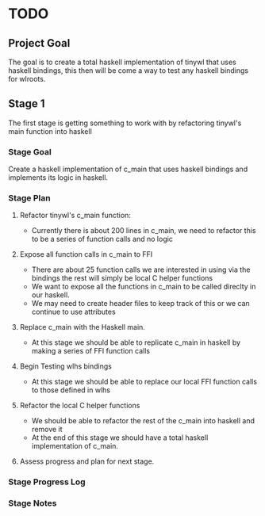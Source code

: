 # TODO

## Project Goal

The goal is to create a total haskell implementation of tinywl that uses haskell bindings, this then will be come a way to test any haskell bindings for wlroots.

## Stage 1

The first stage is getting something to work with by refactoring tinywl's main function into haskell

### Stage Goal

Create a haskell implementation of c_main that uses haskell bindings and implements its logic in haskell.

### Stage Plan

1. Refactor tinywl's c_main function:
    
    - Currently there is about 200 lines in c_main, we need to refactor this to be a series of function calls and no logic

2. Expose all function calls in c_main to FFI
    
    - There are about 25 function calls we are interested in using via the bindings the rest will simply be local C helper functions
    - We want to expose all the functions in c_main to be called direclty in our haskell.
    - We may need to create header files to keep track of this or we can continue to use attributes
    
3. Replace c_main with the Haskell main.
    
    - At this stage we should be able to replicate c_main in haskell by making a series of FFI function calls

4. Begin Testing wlhs bindings
    
    - At this stage we should be able to replace our local FFI function calls to those defined in wlhs

5. Refactor the local C helper functions
    - We should be able to refactor the rest of the c_main into haskell and remove it
    - At the end of this stage we should have a total haskell implementation of c_main.

6. Assess progress and plan for next stage. 

### Stage Progress Log

### Stage Notes
